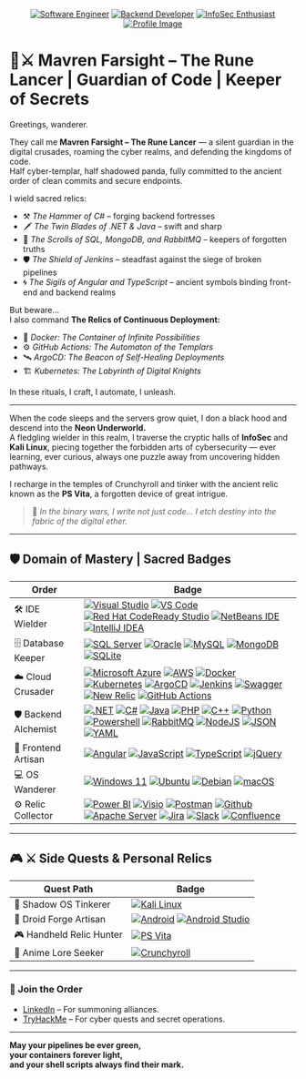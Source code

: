 <div align="center">

[![Software Engineer](https://img.shields.io/badge/Software%20Engineer-darkgreen?style=for-the-badge)](https://github.com/mf-rl)
[![Backend Developer](https://img.shields.io/badge/Backend%20Developer-yellow?style=for-the-badge)](https://github.com/mf-rl)
[![InfoSec Enthusiast](https://img.shields.io/badge/InfoSec%20Enthusiast-darkred?style=for-the-badge)](https://github.com/mf-rl)
<br/>
[![Profile Image](https://tryhackme-badges.s3.amazonaws.com/mfrl.png)](https://tryhackme.com/p/mf.ramirezl)

</div>

# 🐼⚔️ Mavren Farsight – The Rune Lancer | Guardian of Code | Keeper of Secrets

Greetings, wanderer.

They call me **Mavren Farsight – The Rune Lancer** — a silent guardian in the digital crusades, roaming the cyber realms, and defending the kingdoms of code.  
Half cyber-templar, half shadowed panda, fully committed to the ancient order of clean commits and secure endpoints.

I wield sacred relics:
- ⚒️ *The Hammer of C#* – forging backend fortresses  
- 🗡️ *The Twin Blades of .NET & Java* – swift and sharp  
- 📜 *The Scrolls of SQL, MongoDB, and RabbitMQ* – keepers of forgotten truths  
- 🛡️ *The Shield of Jenkins* – steadfast against the siege of broken pipelines  
- 🌀 *The Sigils of Angular and TypeScript* – ancient symbols binding front-end and backend realms

But beware…  
I also command **The Relics of Continuous Deployment:**
- 🧩 *Docker: The Container of Infinite Possibilities*  
- ⚙️ *GitHub Actions: The Automaton of the Templars*  
- 🛰️ *ArgoCD: The Beacon of Self-Healing Deployments*  
- 🏗️ *Kubernetes: The Labyrinth of Digital Knights*

In these rituals, I craft, I automate, I unleash.

---

When the code sleeps and the servers grow quiet, I don a black hood and descend into the **Neon Underworld.**  
A fledgling wielder in this realm, I traverse the cryptic halls of **InfoSec** and **Kali Linux**, piecing together the forbidden arts of cybersecurity — ever learning, ever curious, always one puzzle away from uncovering hidden pathways.

I recharge in the temples of Crunchyroll and tinker with the ancient relic known as the **PS Vita**, a forgotten device of great intrigue.

> 🐾 *In the binary wars, I write not just code… I etch destiny into the fabric of the digital ether.*

---
## 🛡️ Domain of Mastery | Sacred Badges
| **Order**   | **Badge** |
| ------------- | ------------- |
| 🛠️ IDE Wielder  | [![Visual Studio](https://custom-icon-badges.demolab.com/badge/Visual%20Studio-5C2D91.svg?&logo=visualstudio&logoColor=white)](https://visualstudio.microsoft.com/vs/) [![VS Code](https://custom-icon-badges.demolab.com/badge/Visual%20Studio%20Code-0078d7.svg?logo=vsc&logoColor=white)](https://code.visualstudio.com/) [![Red Hat CodeReady Studio](https://img.shields.io/badge/CodeReady%20Studio-white?style=flat&logo=red-hat&logoColor=red)](https://www.redhat.com/en/technologies/jboss-middleware/codeready-studio) [![NetBeans IDE](https://img.shields.io/badge/NetBeans%20IDE-1B6AC6.svg?logo=apache-netbeans-ide&logoColor=white)](#) [![IntelliJ IDEA](https://img.shields.io/badge/IntelliJIDEA-000000.svg?logo=intellij-idea&logoColor=white)](#)  |
| 🗄️ Database Keeper  | [![SQL Server](https://custom-icon-badges.demolab.com/badge/Microsoft%20SQL%20Server-CC2927?logo=mssqlserver-white&logoColor=white)](https://www.microsoft.com/en-us/sql-server/sql-server-2019) [![Oracle](https://custom-icon-badges.demolab.com/badge/Oracle-F80000?logo=oracle&logoColor=fff)](https://www.oracle.com/database/) [![MySQL](https://img.shields.io/badge/MySQL-4479A1?logo=mysql&logoColor=fff)](https://www.mysql.com/) [![MongoDB](https://img.shields.io/badge/MongoDB-%234ea94b.svg?logo=mongodb&logoColor=white)](https://www.mongodb.com/) [![SQLite](https://img.shields.io/badge/SQLite-%2307405e.svg?logo=sqlite&logoColor=white)](#)  |
| ☁️ Cloud Crusader  | [![Microsoft Azure](https://custom-icon-badges.demolab.com/badge/Microsoft%20Azure-0089D6?logo=msazure&logoColor=white)](https://azure.microsoft.com/en-us/) [![AWS](https://custom-icon-badges.demolab.com/badge/AWS-%23FF9900.svg?logo=aws&logoColor=white)](https://aws.amazon.com/) [![Docker](https://img.shields.io/badge/Docker-2496ED?logo=docker&logoColor=fff)](https://www.docker.com/) [![Kubernetes](https://img.shields.io/badge/Kubernetes-326CE5?logo=kubernetes&logoColor=fff)](https://kubernetes.io/) [![ArgoCD](https://img.shields.io/badge/ArgoCD-white?style=flat&logo=argo&logoColor=orange)](https://argo-cd.readthedocs.io/en/stable/) [![Jenkins](https://img.shields.io/badge/Jenkins-D24939?logo=jenkins&logoColor=white)](https://www.jenkins.io/) [![Swagger](https://img.shields.io/badge/Swagger-white?style=flat&logo=swagger&logoColor=green)](https://swagger.io/) [![New Relic](https://img.shields.io/badge/New%20Relic-white?style=flat&logo=newrelic&logoColor=green)](https://newrelic.com/) [![GitHub Actions](https://img.shields.io/badge/GitHub_Actions-2088FF?logo=github-actions&logoColor=white)](#)  |
| 🛡️ Backend Alchemist  | [![.NET](https://img.shields.io/badge/.NET-white?style=flat&logo=.net&logoColor=purple)](https://dotnet.microsoft.com/) [![C#](https://custom-icon-badges.demolab.com/badge/C%23-%23239120.svg?logo=cshrp&logoColor=white)](https://docs.microsoft.com/en-us/dotnet/csharp/) [![Java](https://img.shields.io/badge/Java-%23ED8B00.svg?logo=openjdk&logoColor=white)](https://www.java.com/) [![PHP](https://img.shields.io/badge/PHP-white?style=flat&logo=php&logoColor=blueviolet)](https://www.php.net/) [![C++](https://img.shields.io/badge/C++-%2300599C.svg?logo=c%2B%2B&logoColor=white)](https://en.cppreference.com/w/) [![Python](https://img.shields.io/badge/Python-3776AB?logo=python&logoColor=fff)](https://www.python.org/) [![Powershell](https://img.shields.io/badge/Powershell%20Scripting-white?style=flat&logo=powershell&logoColor=blue)](https://github.com/PowerShell/PowerShell) [![RabbitMQ](https://img.shields.io/badge/RabbitMQ-white?style=flat&logo=rabbitmq&logoColor=orange)](https://www.rabbitmq.com/) [![NodeJS](https://img.shields.io/badge/Node.js-6DA55F?logo=node.js&logoColor=white)](#) [![JSON](https://img.shields.io/badge/JSON-000?logo=json&logoColor=fff)](#) [![YAML](https://img.shields.io/badge/YAML-CB171E?logo=yaml&logoColor=fff)](#)  |
| 🎨 Frontend Artisan  | [![Angular](https://img.shields.io/badge/Angular-%23DD0031.svg?logo=angular&logoColor=white)](https://angular.io/) [![JavaScript](https://img.shields.io/badge/JavaScript-F7DF1E?logo=javascript&logoColor=000)](https://www.javascript.com/) [![TypeScript](https://img.shields.io/badge/TypeScript-3178C6?logo=typescript&logoColor=fff)](https://www.typescriptlang.org/) [![jQuery](https://img.shields.io/badge/jQuery-0769AD?logo=jquery&logoColor=fff)](https://jquery.com/)  |
| 💻 OS Wanderer  | [![Windows 11](https://custom-icon-badges.demolab.com/badge/Windows-0078D6?logo=windows11&logoColor=white)](https://www.microsoft.com/en-us/software-download/windows11) [![Ubuntu](https://img.shields.io/badge/Ubuntu-E95420?logo=ubuntu&logoColor=white)](https://ubuntu.com/) [![Debian](https://img.shields.io/badge/Debian-A81D33?logo=debian&logoColor=fff)](https://www.debian.org/) [![macOS](https://img.shields.io/badge/macOS-000000?logo=apple&logoColor=F0F0F0)](#)  |
| ⚙️ Relic Collector  | [![Power BI](https://custom-icon-badges.demolab.com/badge/Power%20BI-F1C912?logo=power-bi&logoColor=fff)](https://powerbi.microsoft.com/) [![Visio](https://img.shields.io/badge/Microsoft%20Visio-white?style=flat&logo=microsoft-visio&logoColor=blue)](https://office.live.com/start/visio.aspx) [![Postman](https://img.shields.io/badge/Postman-white?style=flat&logo=postman&logoColor=orange)](https://www.postman.com/) [![Github](https://img.shields.io/badge/GitHub-%23121011.svg?logo=github&logoColor=white)](https://github.com/) [![Apache Server](https://img.shields.io/badge/Apache%20HTTP%20Server-white?style=flat&logo=apache&logoColor=red)](https://httpd.apache.org/) [![Jira](https://img.shields.io/badge/Jira-0052CC?logo=jira&logoColor=fff)](#) [![Slack](https://img.shields.io/badge/Slack-4A154B?logo=slack&logoColor=fff)](#) [![Confluence](https://img.shields.io/badge/Confluence-172B4D?logo=confluence&logoColor=fff)](#)  |

---

## 🎮 ⚔️ Side Quests & Personal Relics
| **Quest Path** | **Badge** |
|----------------|-----------|
| 🐉 Shadow OS Tinkerer | [![Kali Linux](https://img.shields.io/badge/Kali%20Linux-557C94?logo=kalilinux&logoColor=fff)](#) |
| 🤖 Droid Forge Artisan | [![Android](https://img.shields.io/badge/Android-3DDC84?logo=android&logoColor=white)](https://www.android.com/) [![Android Studio](https://img.shields.io/badge/Android%20Studio-white?style=flat&logo=android-studio&logoColor=green)](https://developer.android.com/studio/) |
| 🎮 Handheld Relic Hunter | [![PS Vita](https://img.shields.io/badge/PS%20Vita-white?style=flat&logo=playstation-vita&logoColor=blue)](https://en.wikipedia.org/wiki/PlayStation_Vita) |
| 🍥 Anime Lore Seeker | [![Crunchyroll](https://img.shields.io/badge/Crunchyroll-white?style=flat&logo=crunchyroll&logoColor=orange)](https://www.crunchyroll.com/) |

---

### 🧭 Join the Order
- [LinkedIn](https://www.linkedin.com/in/mauricioramirezrl/) – For summoning alliances.
- [TryHackMe](https://tryhackme.com/p/mf.ramirezl) – For cyber quests and secret operations.

---

**May your pipelines be ever green,  
your containers forever light,  
and your shell scripts always find their mark.**
